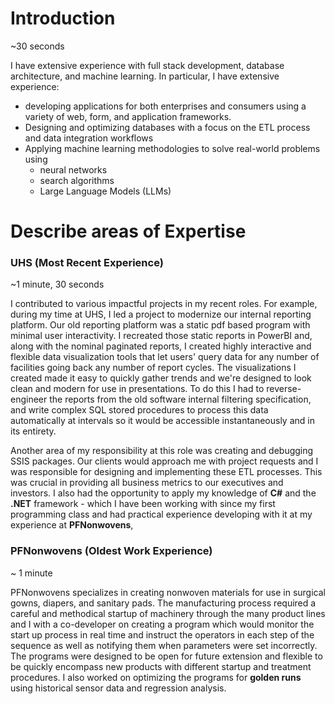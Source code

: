 
# Introduction 
~30 seconds 

I have extensive experience with full stack development, database architecture, and machine learning. In particular, I have extensive experience:

- developing applications for both enterprises and consumers using a variety of web, form, and application frameworks. 
- Designing and optimizing databases with a focus on the ETL process and data integration workflows 
- Applying machine learning methodologies to solve real-world problems using
	- neural networks
	- search algorithms 
	- Large Language Models (LLMs)
# Describe areas of Expertise 

### UHS (Most Recent Experience)
~1 minute, 30 seconds 

I contributed to various impactful projects in my recent roles. For example, during my time at UHS, I led a project to modernize our internal reporting platform. Our old reporting platform was a static pdf based program with minimal user interactivity. I recreated those static reports in PowerBI and, along with the nominal paginated reports, I created highly interactive and flexible data visualization tools that let users' query data for any number of facilities going back any number of report cycles. The visualizations I created made it easy to quickly gather trends and we're designed to look clean and modern for use in presentations. To do this I had to reverse-engineer the reports from the old software internal filtering specification, and write complex SQL stored procedures to process this data automatically at intervals so it would be accessible instantaneously and in its entirety.  

Another area of my responsibility at this role was creating and debugging SSIS packages. Our clients would approach me with project requests and I was responsible for designing and implementing these ETL processes. This was crucial in providing all business metrics to our executives and investors. I also had the opportunity to apply my knowledge of **C#** and the **.NET** framework - which I have been working with since my first programming class and had practical experience developing with it at my experience at **PFNonwovens**,

### PFNonwovens (Oldest Work Experience) 
~ 1 minute 

PFNonwovens specializes in creating nonwoven materials for use in surgical gowns, diapers, and sanitary pads. The manufacturing process required a careful and methodical startup of machinery through the many product lines and I with a co-developer on creating a program which would monitor the start up process in real time and instruct the operators in each step of the sequence as well as notifying them when parameters were set incorrectly. The programs were designed to be open for future extension and flexible to be quickly encompass new products with different startup and treatment procedures. I also worked on optimizing the programs for **golden runs** using historical sensor data and regression analysis. 

